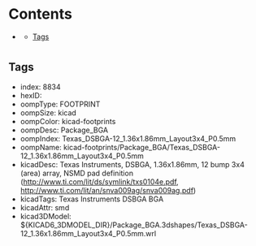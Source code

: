 



Contents
========

* [](#)
	* [Tags](#tags)

# 

## Tags

- index: 8834
- hexID: 
- oompType: FOOTPRINT
- oompSize: kicad
- oompColor: kicad-footprints
- oompDesc: Package_BGA
- oompIndex: Texas_DSBGA-12_1.36x1.86mm_Layout3x4_P0.5mm
- oompName: kicad-footprints/Package_BGA/Texas_DSBGA-12_1.36x1.86mm_Layout3x4_P0.5mm
- kicadDesc: Texas Instruments, DSBGA, 1.36x1.86mm, 12 bump 3x4 (area) array, NSMD pad definition (http://www.ti.com/lit/ds/symlink/txs0104e.pdf, http://www.ti.com/lit/an/snva009ag/snva009ag.pdf)
- kicadTags: Texas Instruments DSBGA BGA
- kicadAttr: smd
- kicad3DModel: ${KICAD6_3DMODEL_DIR}/Package_BGA.3dshapes/Texas_DSBGA-12_1.36x1.86mm_Layout3x4_P0.5mm.wrl
